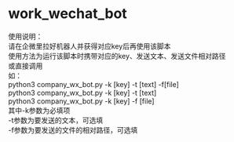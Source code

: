 # work_wechat_bot
使用说明：<br>
请在企微里拉好机器人并获得对应key后再使用该脚本<br>
使用方法为运行该脚本时携带对应的key、发送文本、发送文件相对路径<br>
或直接调用<br>
如：<br>
python3 company_wx_bot.py -k [key] -t [text] -f[file]<br>
python3 company_wx_bot.py -k [key] -t [text]<br>
python3 company_wx_bot.py -k [key] -f [file]<br>
其中-k参数为必填项<br>
-t参数为要发送的文本，可选填<br>
-f参数为要发送的文件的相对路径，可选填<br>